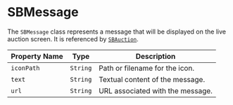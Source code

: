 # SBMessage

The `SBMessage` class represents a message that will be displayed on the live auction screen. It is referenced
by [`SBAuction`](object-model/sbauction).

| Property Name | Type     | Description                      |
|---------------|----------|----------------------------------|
| `iconPath`    | `String` | Path or filename for the icon.   |
| `text`        | `String` | Textual content of the message.  |
| `url`         | `String` | URL associated with the message. |
